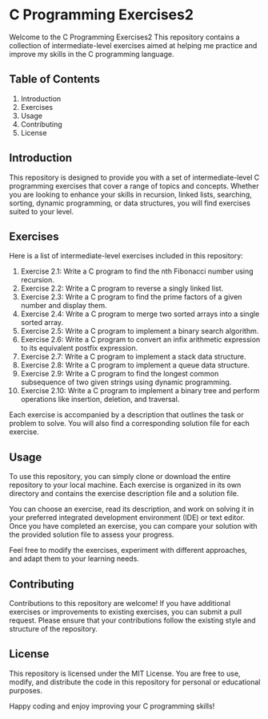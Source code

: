 # C Programming Exercises2

Welcome to the C Programming Exercises2 This repository contains a collection of intermediate-level exercises aimed at helping me practice and improve my skills in the C programming language.

## Table of Contents
1. Introduction
2. Exercises
3. Usage
4. Contributing
5. License

## Introduction
This repository is designed to provide you with a set of intermediate-level C programming exercises that cover a range of topics and concepts. Whether you are looking to enhance your skills in recursion, linked lists, searching, sorting, dynamic programming, or data structures, you will find exercises suited to your level.

## Exercises
Here is a list of intermediate-level exercises included in this repository:

1. Exercise 2.1: Write a C program to find the nth Fibonacci number using recursion.
2. Exercise 2.2: Write a C program to reverse a singly linked list.
3. Exercise 2.3: Write a C program to find the prime factors of a given number and display them.
4. Exercise 2.4: Write a C program to merge two sorted arrays into a single sorted array.
5. Exercise 2.5: Write a C program to implement a binary search algorithm.
6. Exercise 2.6: Write a C program to convert an infix arithmetic expression to its equivalent postfix expression.
7. Exercise 2.7: Write a C program to implement a stack data structure.
8. Exercise 2.8: Write a C program to implement a queue data structure.
9. Exercise 2.9: Write a C program to find the longest common subsequence of two given strings using dynamic programming.
10. Exercise 2.10: Write a C program to implement a binary tree and perform operations like insertion, deletion, and traversal.

Each exercise is accompanied by a description that outlines the task or problem to solve. You will also find a corresponding solution file for each exercise.

## Usage
To use this repository, you can simply clone or download the entire repository to your local machine. Each exercise is organized in its own directory and contains the exercise description file and a solution file.

You can choose an exercise, read its description, and work on solving it in your preferred integrated development environment (IDE) or text editor. Once you have completed an exercise, you can compare your solution with the provided solution file to assess your progress.

Feel free to modify the exercises, experiment with different approaches, and adapt them to your learning needs.

## Contributing
Contributions to this repository are welcome! If you have additional exercises or improvements to existing exercises, you can submit a pull request. Please ensure that your contributions follow the existing style and structure of the repository.

## License
This repository is licensed under the MIT License. You are free to use, modify, and distribute the code in this repository for personal or educational purposes.

Happy coding and enjoy improving your C programming skills!
